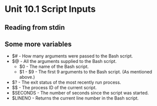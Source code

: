 # Unit 10.1 Script Inputs

## Reading from stdin

## Some more variables

* $# - How many arguments were passed to the Bash script.
* $@ - All the arguments supplied to the Bash script.
  * $0 - The name of the Bash script.
  * $1 - $9 - The first 9 arguments to the Bash script. (As mentioned above.)
* $? - The exit status of the most recently run process.
* $$ - The process ID of the current script.
* $SECONDS - The number of seconds since the script was started.
* $LINENO - Returns the current line number in the Bash script.